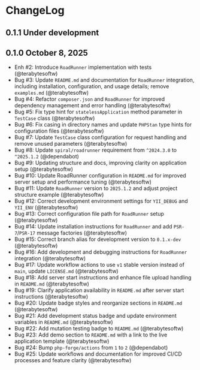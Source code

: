 # ChangeLog

## 0.1.1 Under development

## 0.1.0 October 8, 2025

- Enh #2: Introduce `RoadRunner` implementation with tests (@terabytesoftw)
- Bug #3: Update `README.md` and documentation for `RoadRunner` integration, including installation, configuration, and usage details; remove `examples.md` (@terabytesoftw)
- Bug #4: Refactor `composer.json` and `RoadRunner` for improved dependency management and error handling (@terabytesoftw)
- Bug #5: Fix type hint for `statelessApplication` method parameter in `TestCase` class (@terabytesoftw)
- Bug #6: Fix casing in directory names and update `PHPStan` type hints for configuration files (@terabytesoftw)
- Bug #7: Update `TestCase` class configuration for request handling and remove unused parameters (@terabytesoftw)
- Bug #8: Update `spiral/roadrunner` requirement from `^2024.3.0` to `^2025.1.2` (@dependabot)
- Bug #9: Updating structure and docs, improving clarity on application setup (@terabytesoftw)
- Bug #10: Update RoadRunner configuration in `README.md` for improved server setup and performance tuning (@terabytesoftw)
- Bug #11: Update `RoadRunner` version to `2025.1.2` and adjust project structure example (@terabytesoftw)
- Bug #12: Correct development environment settings for `YII_DEBUG` and `YII_ENV` (@terabytesoftw)
- Bug #13: Correct configuration file path for `RoadRunner` setup (@terabytesoftw)
- Bug #14: Update installation instructions for `RoadRunner` and add `PSR-7`/`PSR-17` message factories (@terabytesoftw)
- Bug #15: Correct branch alias for development version to `0.1.x-dev` (@terabytesoftw)
- Bug #16: Add development and debugging instructions for `RoadRunner` integration (@terabytesoftw)
- Bug #17: Update workflow actions to use `v1` stable version instead of `main`, update `LICENSE.md` (@terabytesoftw)
- Bug #18: Add server start instructions and enhance file upload handling in `README.md` (@terabytesoftw)
- Bug #19: Clarify application availability in `README.md` after server start instructions (@terabytesoftw)
- Bug #20: Update badge styles and reorganize sections in `README.md` (@terabytesoftw)
- Bug #21: Add development status badge and update environment variables in `README.md` (@terabytesoftw)
- Bug #22: Add mutation testing badge to `README.md` (@terabytesoftw)
- Bug #23: Add demo section to `README.md` with a link to the live application template (@terabytesoftw)
- Bug #24: Bump `php-forge/actions` from `1` to `2` (@dependabot)
- Bug #25: Update workflows and documentation for improved CI/CD processes and feature clarity (@terabytesoftw)

